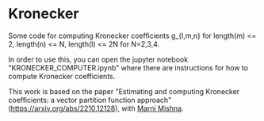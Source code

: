 # Kronecker

Some code for computing Kronecker coefficients g_{l,m,n} for length(m) <= 2, length(n) <= N, length(l) <= 2N for N=2,3,4.

In order to use this, you can open the jupyter notebook "KRONECKER_COMPUTER.ipynb" where there are instructions for how to compute Kronecker coefficients. 

This work is based on the paper "Estimating and computing Kronecker coefficients: a vector partition function approach" (https://arxiv.org/abs/2210.12128), with [Marni Mishna]([https://link-url-here.org](https://github.com/marnijulie)). 

